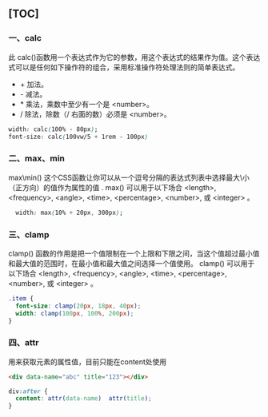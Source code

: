 [TOC]
---

### 一、calc

此 calc()函数用一个表达式作为它的参数，用这个表达式的结果作为值。这个表达式可以是任何如下操作符的组合，采用标准操作符处理法则的简单表达式。

* \+ 加法。
* \- 减法。
* \* 乘法，乘数中至少有一个是 \<number\>。
* \/ 除法，除数（/ 右面的数）必须是 \<number\>。

```CSS
width: calc(100% - 80px);
font-size: calc(100vw/5 + 1rem - 100px)
```

### 二、max、min
max\min() 这个CSS函数让你可以从一个逗号分隔的表达式列表中选择最大\小（正方向）的值作为属性的值 .
max() 可以用于以下场合 \<length>, \<frequency>, \<angle>, \<time>, \<percentage>, \<number>, 或 \<integer> 。

```CSS
  width: max(10% + 20px, 300px);
```

### 三、clamp

clamp() 函数的作用是把一个值限制在一个上限和下限之间，当这个值超过最小值和最大值的范围时，在最小值和最大值之间选择一个值使用。
clamp() 可以用于以下场合 \<length>, \<frequency>, \<angle>, \<time>, \<percentage>, \<number>, 或 \<integer> 。

```CSS
.item {
  font-size: clamp(20px, 18px, 40px); 
  width: clamp(100px, 100%, 200px);
}
```

### 四、attr
用来获取元素的属性值，目前只能在content处使用

```HTML
<div data-name="abc" title="123"></div>
```
```CSS
div:after {
  content: attr(data-name)  attr(title);
}
```
